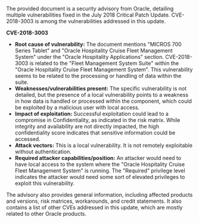 The provided document is a security advisory from Oracle, detailing multiple vulnerabilities fixed in the July 2018 Critical Patch Update. CVE-2018-3003 is among the vulnerabilities addressed in this update.

**CVE-2018-3003**

*   **Root cause of vulnerability:** The document mentions "MICROS 700 Series Tablet" and "Oracle Hospitality Cruise Fleet Management System" under the "Oracle Hospitality Applications" section.  CVE-2018-3003 is related to the "Fleet Management System Suite" within the "Oracle Hospitality Cruise Fleet Management System".  This vulnerability seems to be related to the processing or handling of data within the suite.
*   **Weaknesses/vulnerabilities present:** The specific vulnerability is not detailed, but the presence of a local vulnerability points to a weakness in how data is handled or processed within the component, which could be exploited by a malicious user with local access.
*   **Impact of exploitation:** Successful exploitation could lead to a compromise in Confidentiality, as indicated in the risk matrix. While integrity and availability are not directly impacted, the high confidentiality score indicates that sensitive information could be accessed.
*   **Attack vectors:** This is a local vulnerability. It is not remotely exploitable without authentication.
*   **Required attacker capabilities/position:** An attacker would need to have local access to the system where the "Oracle Hospitality Cruise Fleet Management System" is running. The "Required" privilege level indicates the attacker would need some sort of elevated privileges to exploit this vulnerability.

The advisory also provides general information, including affected products and versions, risk matrices, workarounds, and credit statements. It also contains a list of other CVEs addressed in this update, which are mostly related to other Oracle products.